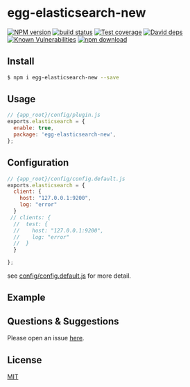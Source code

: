 # egg-elasticsearch-new

[![NPM version][npm-image]][npm-url]
[![build status][travis-image]][travis-url]
[![Test coverage][codecov-image]][codecov-url]
[![David deps][david-image]][david-url]
[![Known Vulnerabilities][snyk-image]][snyk-url]
[![npm download][download-image]][download-url]

[npm-image]: https://img.shields.io/npm/v/egg-elasticsearch-new.svg?style=flat-square
[npm-url]: https://npmjs.org/package/egg-elasticsearch-new
[travis-image]: https://img.shields.io/travis/eggjs/egg-elasticsearch-new.svg?style=flat-square
[travis-url]: https://travis-ci.org/eggjs/egg-elasticsearch-new
[codecov-image]: https://img.shields.io/codecov/c/github/eggjs/egg-elasticsearch-new.svg?style=flat-square
[codecov-url]: https://codecov.io/github/eggjs/egg-elasticsearch-new?branch=master
[david-image]: https://img.shields.io/david/eggjs/egg-elasticsearch-new.svg?style=flat-square
[david-url]: https://david-dm.org/eggjs/egg-elasticsearch-new
[snyk-image]: https://snyk.io/test/npm/egg-elasticsearch-new/badge.svg?style=flat-square
[snyk-url]: https://snyk.io/test/npm/egg-elasticsearch-new
[download-image]: https://img.shields.io/npm/dm/egg-elasticsearch-new.svg?style=flat-square
[download-url]: https://npmjs.org/package/egg-elasticsearch-new

<!--
Description here.
-->

## Install

```bash
$ npm i egg-elasticsearch-new --save
```

## Usage

```js
// {app_root}/config/plugin.js
exports.elasticsearch = {
  enable: true,
  package: 'egg-elasticsearch-new',
};
```

## Configuration

```js
// {app_root}/config/config.default.js
exports.elasticsearch = {
  client: {
    host: "127.0.0.1:9200",
    log: "error"
  }
 // clients: {
  //  test: {
  //    host: "127.0.0.1:9200",
  //    log: "error"
  //  }
  }

};
```

see [config/config.default.js](config/config.default.js) for more detail.

## Example

<!-- example here -->

## Questions & Suggestions

Please open an issue [here](https://github.com/zhangshiqiu/egg-elasticsearch-new/issues).

## License

[MIT](LICENSE)
